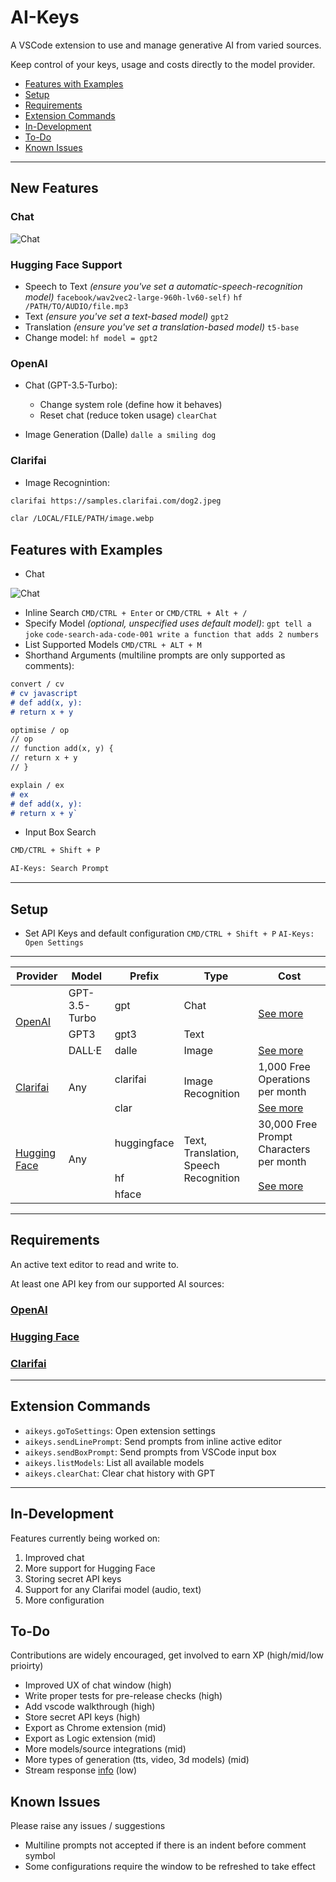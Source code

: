 # AI-Keys

A VSCode extension to use and manage generative AI from varied sources.

Keep control of your keys, usage and costs directly to the model provider.

- [Features with Examples](https://github.com/tomcodedthis/AI-Keys#features-with-examples)
- [Setup](https://github.com/tomcodedthis/AI-Keys#setup)
- [Requirements](https://github.com/tomcodedthis/AI-Keys#requirements)
- [Extension Commands](https://github.com/tomcodedthis/AI-Keys#extension-commands)
- [In-Development](https://github.com/tomcodedthis/AI-Keys#in-development)
- [To-Do](https://github.com/tomcodedthis/AI-Keys#to-do)
- [Known Issues](https://github.com/tomcodedthis/AI-Keys#known-issues)

---

## New Features

### Chat

![Chat](https://github.com/tomcodedthis/AI-Keys/blob/develop/media/gif/aikeys-demo.gif?raw=true)

### Hugging Face Support

- Speech to Text *(ensure you've set a automatic-speech-recognition model)*
` facebook/wav2vec2-large-960h-lv60-self) ` 
` hf /PATH/TO/AUDIO/file.mp3 `
- Text *(ensure you've set a text-based model)* ` gpt2 `
- Translation *(ensure you've set a translation-based model)* ` t5-base `
- Change model: ` hf model = gpt2 `

### OpenAI

- Chat (GPT-3.5-Turbo):
  - Change system role (define how it behaves)
  - Reset chat (reduce token usage) ` clearChat `

- Image Generation (Dalle) ` dalle a smiling dog `

### Clarifai

- Image Recognintion:

```md
clarifai https://samples.clarifai.com/dog2.jpeg

clar /LOCAL/FILE/PATH/image.webp
```

## Features with Examples

- Chat

![Chat](https://github.com/tomcodedthis/AI-Keys/blob/develop/media/images/aikeys-chat.png?raw=true)

- Inline Search ` CMD/CTRL + Enter ` or ` CMD/CTRL + Alt + / `
- Specify Model *(optional, unspecified uses default model)*:
` gpt tell a joke `
` code-search-ada-code-001 write a function that adds 2 numbers `
- List Supported Models ` CMD/CTRL + ALT + M `
- Shorthand Arguments (multiline prompts are only supported as comments):

```md
convert / cv
# cv javascript
# def add(x, y):
# return x + y
```

```md
optimise / op
// op
// function add(x, y) {
// return x + y
// }
```

```md
explain / ex
# ex
# def add(x, y):
# return x + y`
```

- Input Box Search

```md
CMD/CTRL + Shift + P

AI-Keys: Search Prompt
```

---

## Setup

- Set API Keys and default configuration ` CMD/CTRL + Shift + P ` ` AI-Keys: Open Settings `

---

<!-- markdownlint-disable -->
<table>
    <thead>
        <tr>
            <th>Provider</th>
            <th>Model</th>
            <th>Prefix</th>
            <th>Type</th>
            <th>Cost</th>
        </tr>
    </thead>
    <tbody>
        <tr>
            <td rowspan=3><a href="https://platform.openai.com/">OpenAI</a></td>
            <td>GPT-3.5-Turbo</td>
            <td>gpt</td>
            <td>Chat</td>
            <td rowspan=2><a href="https://openai.com/pricing#language-models">See more</a></td>
        </tr>
        <tr>
            <td>GPT3</td>
            <td>gpt3</td>
            <td>Text</td>
        </tr>
        <tr>
            <td>DALL·E</td>
            <td>dalle</td>
            <td>Image</td>
            <td><a href="https://openai.com/pricing#image-models">See more</a></td>
        </tr>
        <tr>
            <td rowspan=2><a href="https://www.clarifai.com/">Clarifai</a></td>
            <td rowspan=2>Any</td>
            <td>clarifai</td>
            <td rowspan=2>Image Recognition</td>
            <td>1,000 Free Operations per month</td>
        </tr>
        <tr>
            <td>clar</td>
            <td><a href="https://www.clarifai.com/pricing">See more</a></td>
        </tr>
        <tr>
            <td rowspan=3><a href="https://huggingface.co/">Hugging Face</a></td>
            <td rowspan=3>Any</td>
            <td>huggingface</td>
            <td rowspan=3>Text, Translation, Speech Recognition</td>
            <td>30,000 Free Prompt Characters per month</td>
        </tr>
        <tr>
            <td>hf</td>
            <td rowspan=2><a href="https://huggingface.co/docs/hub/security-tokens">See more</a></td>
        </tr>
        <tr>
            <td>hface</td>
        </tr>
    </tbody>
</table>
<!-- markdownlint-restore -->

---

## Requirements

An active text editor to read and write to.

At least one API key from our supported AI sources:

### [OpenAI](https://platform.openai.com/account/api-keys)

### [Hugging Face](https://huggingface.co/docs/hub/security-tokens)

### [Clarifai](https://docs.clarifai.com/clarifai-basics/authentication/personal-access-tokens/)

---

## Extension Commands

- `aikeys.goToSettings`: Open extension settings
- `aikeys.sendLinePrompt`: Send prompts from inline active editor
- `aikeys.sendBoxPrompt`: Send prompts from VSCode input box
- `aikeys.listModels`: List all available models
- `aikeys.clearChat`: Clear chat history with GPT

---

## In-Development

Features currently being worked on:

1. Improved chat
2. More support for Hugging Face
3. Storing secret API keys
4. Support for any Clarifai model (audio, text)
5. More configuration

## To-Do

Contributions are widely encouraged, get involved to earn XP (high/mid/low prioirty)

- Improved UX of chat window (high)
- Write proper tests for pre-release checks (high)
- Add vscode walkthrough (high)
- Store secret API keys (high)
- Export as Chrome extension (mid)
- Export as Logic extension (mid)
- More models/source integrations (mid)
- More types of generation (tts, video, 3d models) (mid)
- Stream response [info](https://github.com/openai/openai-node/issues/18) (low)

## Known Issues

Please raise any issues / suggestions

- Multiline prompts not accepted if there is an indent before comment symbol
- Some configurations require the window to be refreshed to take effect
